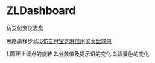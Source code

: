 # ZLDashboard
仿支付宝仪表盘


思路请移步:[iOS仿支付宝芝麻信用仪表盘效果](http://www.jianshu.com/p/9f80840175db)

1.圆环上绿点的旋转
2.分数值及提示语的变化
3.背景色的变化

